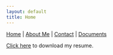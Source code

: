 ```yaml
---
layout: default
title: Home
---
```


[Home](index.md) | [About Me](about-me.md) | [Contact](contact.md) | [Documents](documents.md)

[Click here](documents/Ramesh%20T_Resume.pdf) to download my resume.